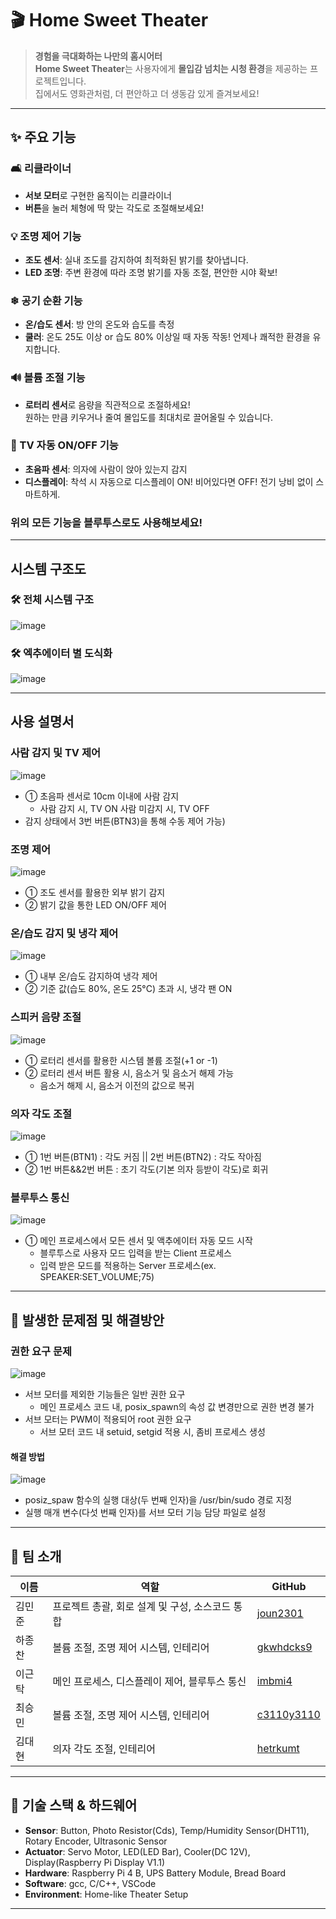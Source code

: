 # 🎬 Home Sweet Theater

> **경험을 극대화하는 나만의 홈시어터**  
> **Home Sweet Theater**는 사용자에게 **몰입감 넘치는 시청 환경**을 제공하는 프로젝트입니다.  
> 집에서도 영화관처럼, 더 편안하고 더 생동감 있게 즐겨보세요!

---

## ✨ 주요 기능

### 🛋 리클라이너
- **서보 모터**로 구현한 움직이는 리클라이너  
- **버튼**을 눌러 체형에 딱 맞는 각도로 조절해보세요!

### 💡 조명 제어 기능
- **조도 센서**: 실내 조도를 감지하여 최적화된 밝기를 찾아냅니다.  
- **LED 조명**: 주변 환경에 따라 조명 밝기를 자동 조절, 편안한 시야 확보!

### ❄ 공기 순환 기능
- **온/습도 센서**: 방 안의 온도와 습도를 측정  
- **쿨러**: 온도 25도 이상 or 습도 80% 이상일 때 자동 작동! 언제나 쾌적한 환경을 유지합니다.

### 🔊 볼륨 조절 기능
- **로터리 센서**로 음량을 직관적으로 조절하세요!  
  원하는 만큼 키우거나 줄여 몰입도를 최대치로 끌어올릴 수 있습니다.

### 🎦 TV 자동 ON/OFF 기능 
- **초음파 센서**: 의자에 사람이 앉아 있는지 감지  
- **디스플레이**: 착석 시 자동으로 디스플레이 ON! 비어있다면 OFF! 전기 낭비 없이 스마트하게.

### 위의 모든 기능을 블루투스로도 사용해보세요!

---

## 시스템 구조도
### 🛠 전체 시스템 구조
![image](https://github.com/user-attachments/assets/b9c3aacb-0e41-4cd9-9202-d39e9af012ef)

### 🛠 엑추에이터 별 도식화
![image](https://github.com/user-attachments/assets/edfa6b24-465f-46e5-b46f-08133e9d065e)

---

## 사용 설명서
### 사람 감지 및 TV 제어
![image](https://github.com/user-attachments/assets/03259a41-5f81-40eb-a2ed-63851ec44995)
- ① 초음파 센서로 10cm 이내에 사람 감지
  - 사람 감지 시, TV ON
   사람 미감지 시, TV OFF
- 감지 상태에서 3번 버튼(BTN3)을 통해 수동 제어 가능)


### 조명 제어
![image](https://github.com/user-attachments/assets/90ae9fa9-1c2b-476a-b62e-552464d1c10d)
- ① 조도 센서를 활용한 외부 밝기 감지
- ② 밝기 값을 통한 LED ON/OFF 제어


### 온/습도 감지 및 냉각 제어
![image](https://github.com/user-attachments/assets/297c36b6-dbe6-40b1-b1c2-9215d6a3427f)
- ① 내부 온/습도 감지하여 냉각 제어
- ② 기준 값(습도 80%, 온도 25°C) 초과 시, 냉각 팬 ON


### 스피커 음량 조절
![image](https://github.com/user-attachments/assets/97b4b0db-de89-4ed9-bb6f-3839087dbb85)
- ① 로터리 센서를 활용한 시스템 볼륨 조절(+1 or -1)
- ② 로터리 센서 버튼 활용 시, 음소거 및 음소거 해제 가능
  - 음소거 해제 시, 음소거 이전의 값으로 복귀


### 의자 각도 조절
![image](https://github.com/user-attachments/assets/8da19738-d983-4ce5-8ba2-0b79b1aabfaf)
- ① 1번 버튼(BTN1) : 각도 커짐 || 2번 버튼(BTN2) : 각도 작아짐
- ② 1번 버튼&&2번 버튼 : 초기 각도(기본 의자 등받이 각도)로 회귀


### 블루투스 통신
![image](https://github.com/user-attachments/assets/72e94dd6-536a-4c7b-9cfc-53cd481c1f7a)
- ① 메인 프로세스에서 모든 센서 및 액추에이터 자동 모드 시작
  - 블루투스로 사용자 모드 입력을 받는 Client 프로세스
  - 입력 받은 모드를 적용하는 Server 프로세스(ex. SPEAKER:SET_VOLUME;75)


---

## 🧠 발생한 문제점 및 해결방안
### 권한 요구 문제
![image](https://github.com/user-attachments/assets/850afbc3-35a5-4677-b6fd-61aedc41fc6d)
- 서브 모터를 제외한 기능들은 일반 권한 요구
  - 메인 프로세스 코드 내, posix_spawn의 속성 값 변경만으로 권한 변경 불가
- 서브 모터는 PWM이 적용되어 root 권한 요구
  - 서브 모터 코드 내 setuid, setgid 적용 시, 좀비 프로세스 생성


#### 해결 방법
![image](https://github.com/user-attachments/assets/18e7c389-b2b1-45f1-a17c-b8005620242c)
- posiz_spaw 함수의 실행 대상(두 번째 인자)을 /usr/bin/sudo 경로 지정
- 실행 매개 변수(다섯 번째 인자)를 서브 모터 기능 담당 파일로 설정


---

## 👥 팀 소개

| 이름      | 역할                             | GitHub                                      |
|-----------|----------------------------------|---------------------------------------------|
| 김민준    | 프로젝트 총괄, 회로 설계 및 구성, 소스코드 통합  | [joun2301](https://github.com/joun2301)   |
| 하종찬    | 볼륨 조절, 조명 제어 시스템, 인테리어  | [gkwhdcks9](https://github.com/gkwhdcks9)   |
| 이근탁    | 메인 프로세스, 디스플레이 제어, 블루투스 통신  | [imbmi4](https://github.com/imbmi4)   |
| 최승민    | 볼륨 조절, 조명 제어 시스템, 인테리어  | [c3110y3110](https://github.com/dashboard)   |
| 김대현    | 의자 각도 조절, 인테리어  | [hetrkumt](https://github.com/hetrkumt)   |
---

## 🔧 기술 스택 & 하드웨어
- **Sensor**: Button, Photo Resistor(Cds), Temp/Humidity Sensor(DHT11), Rotary Encoder, Ultrasonic Sensor
- **Actuator**: Servo Motor, LED(LED Bar), Cooler(DC 12V), Display(Raspberry Pi Display V1.1)
- **Hardware**: Raspberry Pi 4 B, UPS Battery Module, Bread Board
- **Software**: gcc, C/C++, VSCode
- **Environment**: Home-like Theater Setup

---
